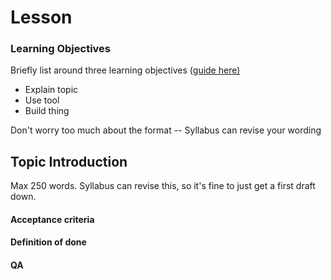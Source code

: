# Lesson

### Learning Objectives

Briefly list around three learning objectives ([guide here)](https://teachtogether.tech/en/index.html#s:process-objectives)

* Explain topic
* Use tool
* Build thing

Don't worry too much about the format -- Syllabus can revise your wording

## Topic Introduction

Max 250 words. Syllabus can revise this, so it's fine to just get a first draft down.

#### Acceptance criteria&#x20;

#### Definition of done&#x20;

#### QA
